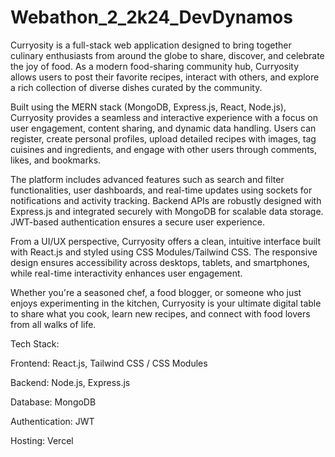 # Webathon_2_2k24_DevDynamos


Curryosity is a full-stack web application designed to bring together culinary enthusiasts from around the globe to share, discover, and celebrate the joy of food. As a modern food-sharing community hub, Curryosity allows users to post their favorite recipes, interact with others, and explore a rich collection of diverse dishes curated by the community.

Built using the MERN stack (MongoDB, Express.js, React, Node.js), Curryosity provides a seamless and interactive experience with a focus on user engagement, content sharing, and dynamic data handling. Users can register, create personal profiles, upload detailed recipes with images, tag cuisines and ingredients, and engage with other users through comments, likes, and bookmarks.

The platform includes advanced features such as search and filter functionalities, user dashboards, and real-time updates using sockets for notifications and activity tracking. Backend APIs are robustly designed with Express.js and integrated securely with MongoDB for scalable data storage. JWT-based authentication ensures a secure user experience.

From a UI/UX perspective, Curryosity offers a clean, intuitive interface built with React.js and styled using CSS Modules/Tailwind CSS. The responsive design ensures accessibility across desktops, tablets, and smartphones, while real-time interactivity enhances user engagement.

Whether you're a seasoned chef, a food blogger, or someone who just enjoys experimenting in the kitchen, Curryosity is your ultimate digital table to share what you cook, learn new recipes, and connect with food lovers from all walks of life.

Tech Stack:

Frontend: React.js, Tailwind CSS / CSS Modules

Backend: Node.js, Express.js

Database: MongoDB

Authentication: JWT

Hosting: Vercel

